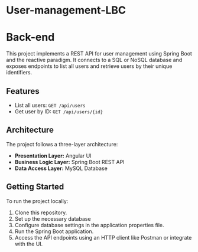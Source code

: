 # User-management-LBC

# Back-end
This project implements a REST API for user management using Spring Boot and the reactive paradigm. It connects to a SQL or NoSQL database and exposes endpoints to list all users and retrieve users by their unique identifiers.

## Features

- List all users: `GET /api/users`
- Get user by ID: `GET /api/users/{id}`

## Architecture

The project follows a three-layer architecture:
- **Presentation Layer:** Angular UI
- **Business Logic Layer:** Spring Boot REST API
- **Data Access Layer:** MySQL Database
## Getting Started

To run the project locally:

1. Clone this repository.
2. Set up the necessary database
3. Configure database settings in the application properties file.
4. Run the Spring Boot application.
5. Access the API endpoints using an HTTP client like Postman or integrate with the UI.

